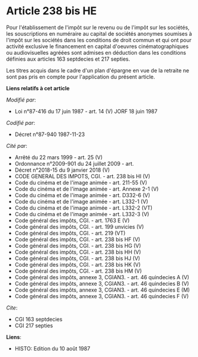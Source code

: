 # Article 238 bis HE

Pour l'établissement de l'impôt sur le revenu ou de l'impôt sur les sociétés, les souscriptions en numéraire au capital de
sociétés anonymes soumises à l'impôt sur les sociétés dans les conditions de droit commun et qui ont pour activité exclusive
le financement en capital d'oeuvres cinématographiques ou audiovisuelles agréées sont admises en déduction dans les
conditions définies aux articles 163 septdecies et 217 septies.

Les titres acquis dans le cadre d'un plan d'épargne en vue de la retraite ne sont pas pris en compte pour l'application du
présent article.

**Liens relatifs à cet article**

_Modifié par_:

  - Loi n°87-416 du 17 juin 1987 - art. 14 (V) JORF 18 juin 1987

_Codifié par_:

  - Décret n°87-940 1987-11-23

_Cité par_:

  - Arrêté du 22 mars 1999 - art. 25 (V)
  - Ordonnance n°2009-901 du 24 juillet 2009 - art.
  - Décret n°2018-15 du 9 janvier 2018 (V)
  - CODE GENERAL DES IMPOTS, CGI. - art. 238 bis HI (V)
  - Code du cinéma et de l'image animée - art. 211-55 (V)
  - Code du cinéma et de l'image animée - art. Annexe 2-1 (V)
  - Code du cinéma et de l'image animée - art. D332-6 (V)
  - Code du cinéma et de l'image animée - art. L332-1 (V)
  - Code du cinéma et de l'image animée - art. L332-2 (VT)
  - Code du cinéma et de l'image animée - art. L332-3 (V)
  - Code général des impôts, CGI. - art. 1763 E (V)
  - Code général des impôts, CGI. - art. 199 unvicies (V)
  - Code général des impôts, CGI. - art. 219 (VT)
  - Code général des impôts, CGI. - art. 238 bis HF (V)
  - Code général des impôts, CGI. - art. 238 bis HG (V)
  - Code général des impôts, CGI. - art. 238 bis HH (V)
  - Code général des impôts, CGI. - art. 238 bis HJ (V)
  - Code général des impôts, CGI. - art. 238 bis HK (V)
  - Code général des impôts, CGI. - art. 238 bis HM (V)
  - Code général des impôts, annexe 3, CGIAN3. - art. 46 quindecies A (V)
  - Code général des impôts, annexe 3, CGIAN3. - art. 46 quindecies B (V)
  - Code général des impôts, annexe 3, CGIAN3. - art. 46 quindecies E (M)
  - Code général des impôts, annexe 3, CGIAN3. - art. 46 quindecies F (V)

_Cite_:

  - CGI 163 septdecies
  - CGI 217 septies

**Liens**:

  - HISTO: Edition du 10 août 1987
